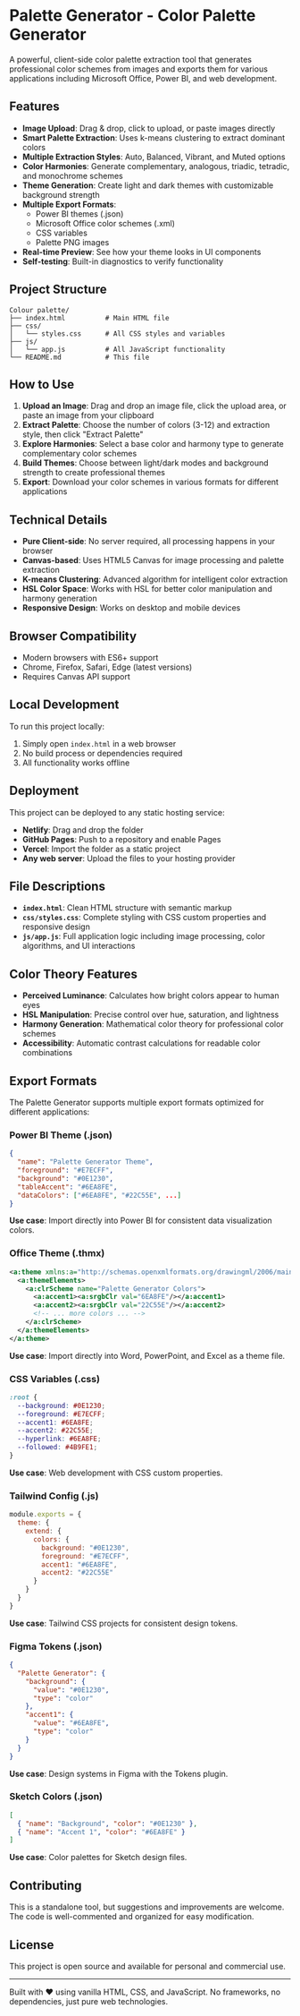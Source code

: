 # Palette Generator - Color Palette Generator

A powerful, client-side color palette extraction tool that generates professional color schemes from images and exports them for various applications including Microsoft Office, Power BI, and web development.

## Features

- **Image Upload**: Drag & drop, click to upload, or paste images directly
- **Smart Palette Extraction**: Uses k-means clustering to extract dominant colors
- **Multiple Extraction Styles**: Auto, Balanced, Vibrant, and Muted options
- **Color Harmonies**: Generate complementary, analogous, triadic, tetradic, and monochrome schemes
- **Theme Generation**: Create light and dark themes with customizable background strength
- **Multiple Export Formats**:
  - Power BI themes (.json)
  - Microsoft Office color schemes (.xml)
  - CSS variables
  - Palette PNG images
- **Real-time Preview**: See how your theme looks in UI components
- **Self-testing**: Built-in diagnostics to verify functionality

## Project Structure

```
Colour palette/
├── index.html          # Main HTML file
├── css/
│   └── styles.css      # All CSS styles and variables
├── js/
│   └── app.js          # All JavaScript functionality
└── README.md           # This file
```

## How to Use

1. **Upload an Image**: Drag and drop an image file, click the upload area, or paste an image from your clipboard
2. **Extract Palette**: Choose the number of colors (3-12) and extraction style, then click "Extract Palette"
3. **Explore Harmonies**: Select a base color and harmony type to generate complementary color schemes
4. **Build Themes**: Choose between light/dark modes and background strength to create professional themes
5. **Export**: Download your color schemes in various formats for different applications

## Technical Details

- **Pure Client-side**: No server required, all processing happens in your browser
- **Canvas-based**: Uses HTML5 Canvas for image processing and palette extraction
- **K-means Clustering**: Advanced algorithm for intelligent color extraction
- **HSL Color Space**: Works with HSL for better color manipulation and harmony generation
- **Responsive Design**: Works on desktop and mobile devices

## Browser Compatibility

- Modern browsers with ES6+ support
- Chrome, Firefox, Safari, Edge (latest versions)
- Requires Canvas API support

## Local Development

To run this project locally:

1. Simply open `index.html` in a web browser
2. No build process or dependencies required
3. All functionality works offline

## Deployment

This project can be deployed to any static hosting service:

- **Netlify**: Drag and drop the folder
- **GitHub Pages**: Push to a repository and enable Pages
- **Vercel**: Import the folder as a static project
- **Any web server**: Upload the files to your hosting provider

## File Descriptions

- **`index.html`**: Clean HTML structure with semantic markup
- **`css/styles.css`**: Complete styling with CSS custom properties and responsive design
- **`js/app.js`**: Full application logic including image processing, color algorithms, and UI interactions

## Color Theory Features

- **Perceived Luminance**: Calculates how bright colors appear to human eyes
- **HSL Manipulation**: Precise control over hue, saturation, and lightness
- **Harmony Generation**: Mathematical color theory for professional color schemes
- **Accessibility**: Automatic contrast calculations for readable color combinations

## Export Formats

The Palette Generator supports multiple export formats optimized for different applications:

### Power BI Theme (.json)
```json
{
  "name": "Palette Generator Theme",
  "foreground": "#E7ECFF",
  "background": "#0E1230",
  "tableAccent": "#6EA8FE",
  "dataColors": ["#6EA8FE", "#22C55E", ...]
}
```
**Use case**: Import directly into Power BI for consistent data visualization colors.

### Office Theme (.thmx)
```xml
<a:theme xmlns:a="http://schemas.openxmlformats.org/drawingml/2006/main" name="Palette Generator Theme">
  <a:themeElements>
    <a:clrScheme name="Palette Generator Colors">
      <a:accent1><a:srgbClr val="6EA8FE"/></a:accent1>
      <a:accent2><a:srgbClr val="22C55E"/></a:accent2>
      <!-- ... more colors ... -->
    </a:clrScheme>
  </a:themeElements>
</a:theme>
```
**Use case**: Import directly into Word, PowerPoint, and Excel as a theme file.

### CSS Variables (.css)
```css
:root {
  --background: #0E1230;
  --foreground: #E7ECFF;
  --accent1: #6EA8FE;
  --accent2: #22C55E;
  --hyperlink: #6EA8FE;
  --followed: #4B9FE1;
}
```
**Use case**: Web development with CSS custom properties.

### Tailwind Config (.js)
```javascript
module.exports = {
  theme: {
    extend: {
      colors: {
        background: "#0E1230",
        foreground: "#E7ECFF",
        accent1: "#6EA8FE",
        accent2: "#22C55E"
      }
    }
  }
}
```
**Use case**: Tailwind CSS projects for consistent design tokens.

### Figma Tokens (.json)
```json
{
  "Palette Generator": {
    "background": {
      "value": "#0E1230",
      "type": "color"
    },
    "accent1": {
      "value": "#6EA8FE",
      "type": "color"
    }
  }
}
```
**Use case**: Design systems in Figma with the Tokens plugin.

### Sketch Colors (.json)
```json
[
  { "name": "Background", "color": "#0E1230" },
  { "name": "Accent 1", "color": "#6EA8FE" }
]
```
**Use case**: Color palettes for Sketch design files.

## Contributing

This is a standalone tool, but suggestions and improvements are welcome. The code is well-commented and organized for easy modification.

## License

This project is open source and available for personal and commercial use.

---

Built with ❤️ using vanilla HTML, CSS, and JavaScript. No frameworks, no dependencies, just pure web technologies.
